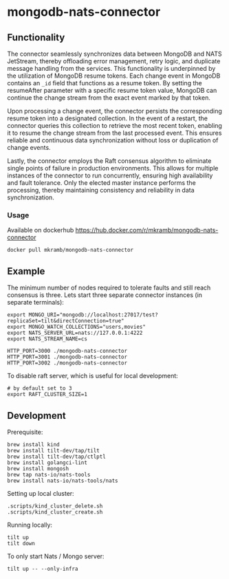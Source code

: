 # mongodb-nats-connector

## Functionality

The connector seamlessly synchronizes data between MongoDB and NATS JetStream, thereby offloading error management, retry logic, and duplicate message handling from the services. This functionality is underpinned by the utilization of MongoDB resume tokens. Each change event in MongoDB contains an `_id` field that functions as a resume token. By setting the resumeAfter parameter with a specific resume token value, MongoDB can continue the change stream from the exact event marked by that token.

Upon processing a change event, the connector persists the corresponding resume token into a designated collection. In the event of a restart, the connector queries this collection to retrieve the most recent token, enabling it to resume the change stream from the last processed event. This ensures reliable and continuous data synchronization without loss or duplication of change events.

Lastly, the connector employs the Raft consensus algorithm to eliminate single points of failure in production environments. This allows for multiple instances of the connector to run concurrently, ensuring high availability and fault tolerance. Only the elected master instance performs the processing, thereby maintaining consistency and reliability in data synchronization.

### Usage

Available on dockerhub https://hub.docker.com/r/mkramb/mongodb-nats-connector

```
docker pull mkramb/mongodb-nats-connector
```

## Example

The minimum number of nodes required to tolerate faults and still reach consensus is three.
Lets start three separate connector instances (in separate terminals):

```
export MONGO_URI="mongodb://localhost:27017/test?replicaSet=tilt&directConnection=true"
export MONGO_WATCH_COLLECTIONS="users,movies"
export NATS_SERVER_URL=nats://127.0.0.1:4222
export NATS_STREAM_NAME=cs

HTTP_PORT=3000 ./mongodb-nats-connector
HTTP_PORT=3001 ./mongodb-nats-connector
HTTP_PORT=3002 ./mongodb-nats-connector
```

To disable raft server, which is useful for local development:

```
# by default set to 3
export RAFT_CLUSTER_SIZE=1
```

## Development

Prerequisite:

```
brew install kind
brew install tilt-dev/tap/tilt
brew install tilt-dev/tap/ctlptl
brew install golangci-lint
brew install mongosh
brew tap nats-io/nats-tools
brew install nats-io/nats-tools/nats
```

Setting up local cluster:

```
.scripts/kind_cluster_delete.sh
.scripts/kind_cluster_create.sh
```

Running locally:

```
tilt up
tilt down
```

To only start Nats / Mongo server:

```
tilt up -- --only-infra
```
